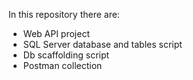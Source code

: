 In this repository there are:
- Web API project
- SQL Server database and tables script
- Db scaffolding script
- Postman collection
